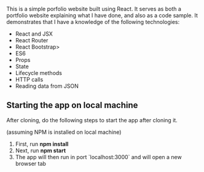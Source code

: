 This is a simple porfolio website built using React. It serves as both a portfolio website explaining what I have done, and also as a code sample. It demonstrates that I have a knowledge of the following technologies:

<ul>
  <li>React and JSX</li>
  <li>React Router</li>
  <li>React Bootstrap></li>
  <li>ES6</li>
  <li>Props</li>
  <li>State</li>
  <li>Lifecycle methods</li>
  <li>HTTP calls</li>
  <li>Reading data from JSON</li>
</ul>

<h2>Starting the app on local machine</h2>
After cloning, do the following steps to start the app after cloning it.

(assuming NPM is installed on local machine)
<ol>
  <li>First, run <strong>npm install</strong></li>
  <li>Next, run <strong>npm start</strong></li>
  <li>The app will then run in port `localhost:3000` and will open a new browser tab</li>
</ol>